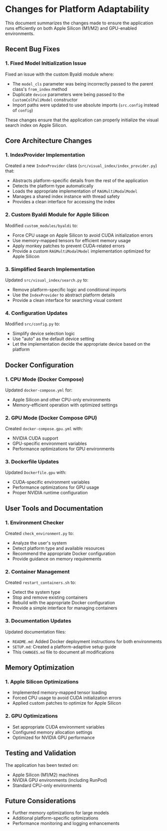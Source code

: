 # Changes for Platform Adaptability

This document summarizes the changes made to ensure the application runs efficiently on both Apple Silicon (M1/M2) and GPU-enabled environments.

## Recent Bug Fixes

### 1. Fixed Model Initialization Issue

Fixed an issue with the custom Byaldi module where:
- The `model_cls` parameter was being incorrectly passed to the parent class's `from_index` method
- Duplicate `device` parameters were being passed to the `CustomColPaliModel` constructor
- Import paths were updated to use absolute imports (`src.config` instead of `config`)

These changes ensure that the application can properly initialize the visual search index on Apple Silicon.

## Core Architecture Changes

### 1. IndexProvider Implementation

Created a new `IndexProvider` class (`src/visual_index/index_provider.py`) that:
- Abstracts platform-specific details from the rest of the application
- Detects the platform type automatically
- Loads the appropriate implementation of `RAGMultiModalModel`
- Manages a shared index instance with thread safety
- Provides a clean interface for accessing the index

### 2. Custom Byaldi Module for Apple Silicon

Modified `custom_modules/byaldi` to:
- Force CPU usage on Apple Silicon to avoid CUDA initialization errors
- Use memory-mapped tensors for efficient memory usage
- Apply monkey patches to prevent CUDA-related errors
- Provide a custom `RAGMultiModalModel` implementation optimized for Apple Silicon

### 3. Simplified Search Implementation

Updated `src/visual_index/search.py` to:
- Remove platform-specific logic and conditional imports
- Use the `IndexProvider` to abstract platform details
- Provide a clean interface for searching visual content

### 4. Configuration Updates

Modified `src/config.py` to:
- Simplify device selection logic
- Use "auto" as the default device setting
- Let the implementation decide the appropriate device based on the platform

## Docker Configuration

### 1. CPU Mode (Docker Compose)

Updated `docker-compose.yml` for:
- Apple Silicon and other CPU-only environments
- Memory-efficient operation with optimized settings

### 2. GPU Mode (Docker Compose GPU)

Created `docker-compose.gpu.yml` with:
- NVIDIA CUDA support
- GPU-specific environment variables
- Performance optimizations for GPU environments

### 3. Dockerfile Updates

Updated `Dockerfile.gpu` with:
- CUDA-specific environment variables
- Performance optimizations for GPU usage
- Proper NVIDIA runtime configuration

## User Tools and Documentation

### 1. Environment Checker

Created `check_environment.py` to:
- Analyze the user's system
- Detect platform type and available resources
- Recommend the appropriate Docker configuration
- Provide guidance on memory requirements

### 2. Container Management

Created `restart_containers.sh` to:
- Detect the system type
- Stop and remove existing containers
- Rebuild with the appropriate Docker configuration
- Provide a simple interface for managing containers

### 3. Documentation Updates

Updated documentation files:
- `README.md`: Added Docker deployment instructions for both environments
- `SETUP.md`: Created a platform-adaptive setup guide
- This `CHANGES.md` file to document all modifications

## Memory Optimization

### 1. Apple Silicon Optimizations

- Implemented memory-mapped tensor loading
- Forced CPU usage to avoid CUDA initialization errors
- Applied custom patches to optimize for Apple Silicon

### 2. GPU Optimizations

- Set appropriate CUDA environment variables
- Configured memory allocation settings
- Optimized for NVIDIA GPU performance

## Testing and Validation

The application has been tested on:
- Apple Silicon (M1/M2) machines
- NVIDIA GPU environments (including RunPod)
- Standard CPU-only environments

## Future Considerations

- Further memory optimizations for large models
- Additional platform-specific optimizations
- Performance monitoring and logging enhancements 